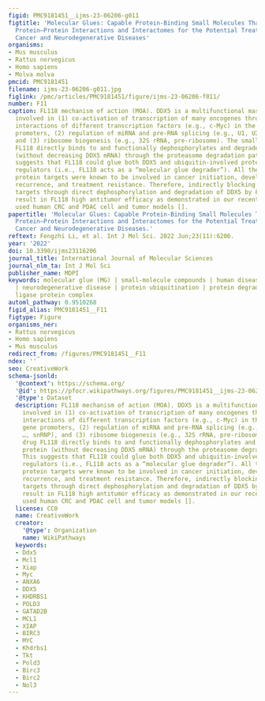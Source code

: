 ```yaml
---
figid: PMC9181451__ijms-23-06206-g011
figtitle: 'Molecular Glues: Capable Protein-Binding Small Molecules That Can Change
  Protein–Protein Interactions and Interactomes for the Potential Treatment of Human
  Cancer and Neurodegenerative Diseases'
organisms:
- Mus musculus
- Rattus norvegicus
- Homo sapiens
- Molva molva
pmcid: PMC9181451
filename: ijms-23-06206-g011.jpg
figlink: /pmc/articles/PMC9181451/figure/ijms-23-06206-f011/
number: F11
caption: FL118 mechanism of action (MOA). DDX5 is a multifunctional master regulator
  involved in (1) co-activation of transcription of many oncogenes through the direct
  interactions of different transcription factors (e.g., c-Myc) in the oncogenic gene
  promoters, (2) regulation of miRNA and pre-RNA splicing (e.g., U1, U2, U3, …, snRNP),
  and (3) ribosome biogenesis (e.g., 32S rRNA, pre-ribosome). The small-molecule drug
  FL118 directly binds to and functionally dephosphorylates and degrades DDX5 protein
  (without decreasing DDX5 mRNA) through the proteasome degradation pathway. This
  suggests that FL118 could glue both DDX5 and ubiquitin-involved protein stability/degradation
  regulators (i.e., FL118 acts as a “molecular glue degrader”). All the DDX5 downstream
  protein targets were known to be involved in cancer initiation, development, metastasis,
  recurrence, and treatment resistance. Therefore, indirectly blocking DDX5 downstream
  targets through direct dephosphorylation and degradation of DDX5 by FL118 could
  result in FL118 high antitumor efficacy as demonstrated in our recent study, which
  used human CRC and PDAC cell and tumor models [].
papertitle: 'Molecular Glues: Capable Protein-Binding Small Molecules That Can Change
  Protein–Protein Interactions and Interactomes for the Potential Treatment of Human
  Cancer and Neurodegenerative Diseases.'
reftext: Fengzhi Li, et al. Int J Mol Sci. 2022 Jun;23(11):6206.
year: '2022'
doi: 10.3390/ijms23116206
journal_title: International Journal of Molecular Sciences
journal_nlm_ta: Int J Mol Sci
publisher_name: MDPI
keywords: molecular glue (MG) | small-molecule compounds | human disease | cancer
  | neurodegenerative disease | protein ubiquitination | protein degradation | E3
  ligase protein complex
automl_pathway: 0.9510268
figid_alias: PMC9181451__F11
figtype: Figure
organisms_ner:
- Rattus norvegicus
- Homo sapiens
- Mus musculus
redirect_from: /figures/PMC9181451__F11
ndex: ''
seo: CreativeWork
schema-jsonld:
  '@context': https://schema.org/
  '@id': https://pfocr.wikipathways.org/figures/PMC9181451__ijms-23-06206-g011.html
  '@type': Dataset
  description: FL118 mechanism of action (MOA). DDX5 is a multifunctional master regulator
    involved in (1) co-activation of transcription of many oncogenes through the direct
    interactions of different transcription factors (e.g., c-Myc) in the oncogenic
    gene promoters, (2) regulation of miRNA and pre-RNA splicing (e.g., U1, U2, U3,
    …, snRNP), and (3) ribosome biogenesis (e.g., 32S rRNA, pre-ribosome). The small-molecule
    drug FL118 directly binds to and functionally dephosphorylates and degrades DDX5
    protein (without decreasing DDX5 mRNA) through the proteasome degradation pathway.
    This suggests that FL118 could glue both DDX5 and ubiquitin-involved protein stability/degradation
    regulators (i.e., FL118 acts as a “molecular glue degrader”). All the DDX5 downstream
    protein targets were known to be involved in cancer initiation, development, metastasis,
    recurrence, and treatment resistance. Therefore, indirectly blocking DDX5 downstream
    targets through direct dephosphorylation and degradation of DDX5 by FL118 could
    result in FL118 high antitumor efficacy as demonstrated in our recent study, which
    used human CRC and PDAC cell and tumor models [].
  license: CC0
  name: CreativeWork
  creator:
    '@type': Organization
    name: WikiPathways
  keywords:
  - Ddx5
  - Mcl1
  - Xiap
  - Myc
  - ANXA6
  - DDX5
  - KHDRBS1
  - POLD3
  - GATAD2B
  - MCL1
  - XIAP
  - BIRC3
  - MYC
  - Khdrbs1
  - Tkt
  - Pold3
  - Birc3
  - Birc2
  - Nol3
---
```

